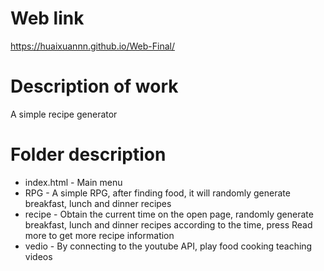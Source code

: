 # Web link  
https://huaixuannn.github.io/Web-Final/  
# Description of work  
A simple recipe generator  
# Folder description  
* index.html - Main menu  
* RPG - A simple RPG, after finding food, it will randomly generate breakfast, lunch and dinner recipes  
* recipe - Obtain the current time on the open page, randomly generate breakfast, lunch and dinner recipes according to the time, press Read more to get more recipe information  
* vedio - By connecting to the youtube API, play food cooking teaching videos  

